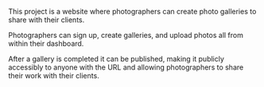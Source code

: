 This project is a website where photographers can create photo galleries to share with their clients.

 Photographers can sign up, create galleries, and upload photos all from within their dashboard.

After a gallery is completed it can be published, making it publicly accessibly to anyone with the URL and allowing photographers to share their work with their clients. 